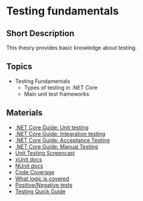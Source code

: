 # Testing fundamentals

## Short Description

This theory provides basic knowledge about testing.

## Topics

* Testing Fundamentals
  * Types of testing in .NET Core
  * Main unit test frameworks

## Materials

* [.NET Core Guide: Unit testing](https://docs.microsoft.com/en-us/dotnet/core/testing/)
* [.NET Core Guide: Integration testing](https://docs.microsoft.com/en-us/aspnet/core/test/integration-tests?view=aspnetcore-3.1)
* [.NET Core Guide: Acceptance Testing](https://www.todaysoftmag.com/article/1702/acceptance-testing-driven-development-using-specflow-with-selenium-in-c)
* [.NET Core Guide: Manual Testing](https://en.wikipedia.org/wiki/Manual_testing)
* [Unit Testing Screencast](https://1drv.ms/v/s!As8AujQS8DYUiKxDzJ89D3hCLWCmvQ)
* [xUnit docs](https://xunit.net/#documentation)
* [NUnit docs](https://github.com/nunit/docs/wiki)
* [Code Coverage](https://blog.ndepend.com/guide-code-coverage-tools/)
* [What logic is covered](https://docs.microsoft.com/en-us/dotnet/core/testing/unit-testing-best-practices)
* [Positive/Negative tests](https://www.guru99.com/positive-and-negative-testing.html)
* [Testing Quick Guide](https://www.tutorialspoint.com/software_testing/software_testing_quick_guide.htm)
